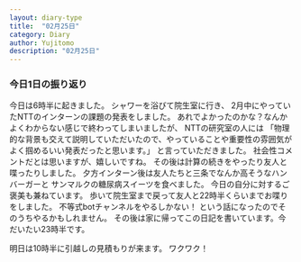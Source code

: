 ```yaml
---
layout: diary-type
title:  "02月25日"
category: Diary
author: Yujitomo
description: "02月25日"
---
```




### 今日1日の振り返り

今日は6時半に起きました。
シャワーを浴びて院生室に行き、
2月中にやっていたNTTのインターンの課題の発表をしました。
あれでよかったのかな？なんかよくわからない感じで終わってしまいましたが、
NTTの研究室の人には
「物理的な背景も交えて説明していただいたので、やっていることや重要性の雰囲気がよく掴めるいい発表だったと思います。」
と言っていただきました。
社会性コメントだとは思いますが、嬉しいですね。
その後は計算の続きをやったり友人と喋ったりしました。
夕方インターン後は友人たちと三条でなんか高そうなハンバーガーと
サンマルクの糖尿病スイーツを食べました。
今日の自分に対するご褒美も兼ねています。
歩いて院生室まで戻って友人と22時半くらいまでお喋りをしました。
不等式botチャンネルをやるしかない！
という話になったのでそのうちやるかもしれません。
その後は家に帰ってこの日記を書いています。今だいたい23時半です。

明日は10時半に引越しの見積もりが来ます。
ワクワク！
